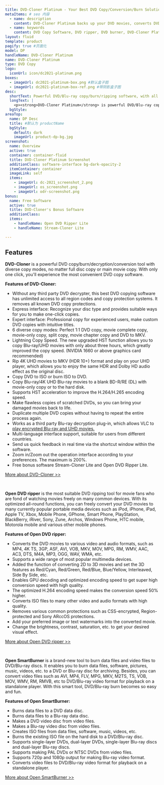 ```yaml
---
title: DVD-Cloner Platinum - Your Best DVD Copy/Conversion/Burn Solution 
metaItems: # seo 内容
  - name: description
    content: DVD-Cloner Platinum backs up your DVD movies, converts DVD movies to various video and audio formats, burns data and video files to blank DVD/Blu-ray discs. Your Best DVD Copy/Conversion/Burn Software
  - name: keywords
    content: DVD Copy Software, DVD ripper, DVD burner, DVD-Cloner Platinum
layout: fluid
template: product
pagify: true #页面化
model: DP
handleName: DVD-Cloner Platinum
name: DVD-Cloner Platinum
type: DVD Copy 
logo:
  iconUrl: icon/dc2021-platinum.png
boxes:
  - imageUrl: dc2021-platinum-box.png #默认盒子图
  - imageUrl: dc2021-platinum-box-ref.png #带阴影盒子图
desc:
  shortText: Powerful DVD/Blu-ray copy/burn/ripping software, with all the features of DVD-Cloner, Open DVD ripper and Open SmartBurner.
  longText: |    
    <p><strong>DVD-Cloner Platinum</strong> is powerful DVD/Blu-ray copy/burn/ripping software, with all the features of DVD-Cloner, Open DVD ripper and Open SmartBurner. It's a user-friendly program with excellent output quality. As an enhanced bundle for DVD and Blu-ray backup solutions, it enables you to copy, back up, clone and burn your DVD and Blu-ray collections, rip DVD to various video and audio formats, convert Blu-ray to MKV format or burn video files onto blank DVD/Blu-ray discs. Give it a try and you'll find your ideal multimedia solution!</p><p><strong>Key features:</strong></p><ul><li>6 diverse DVD copy modes</li><li>Copy Blu-ray/4K UHD Blu-ray to a blank BD-R/RE (DL) or to the hard disk</li><li>Rip Blu-ray/UHD movies to MKV format for easy storage</li><li>Rip DVD movies to various video and audio formats</li><li>Burn various data and video files to a blank DVD/Blu-ray disc</li></ul>
  bgStyle: 
areaTop:
  name: DP Desc
  title: #默认为 productName
  bgStyle: 
    default: dark
    imageUrl: product-dp-bg.jpg
screenshot:
  name: Overview
  active: true
  container: container-fluid
  title: DVD-Cloner Platinum Screenshot
  additionClass: software-interface bg-dark-opacity-2
  itemContainer: container
  imageLink: self
  items:
    - imageUrl: dc-2021_screenshot_2.png
    - imageUrl: os_screenshot.png
    - imageUrl: odr-screenshot.png
bonus: 
  name: Free Software
  active: true
  title: DVD-Cloner's Bonus Software
  additionClass:
  items:
    - handleName: Open DVD Ripper Lite
    - handleName: Stream-Cloner Lite 
        
---
```


## Features

**DVD-Cloner** is a powerful DVD copy/burn/decryption/conversion tool with diverse copy modes, no matter full disc copy or main movie copy. With only one click, you'll experience the most convenient DVD copy software.

**Features of DVD-Cloner:**

*   Without any third party DVD decrypter, this best DVD copying software has unlimited access to all region codes and copy protection systems. It removes all known DVD copy protections.
*   Express interface: Recognize your disc type and provides suitable ways for you to make one-click copies.
*   Expert interface: Professional copy for experienced users, make custom DVD copies with intuitive titles.
*   6 diverse copy modes: Perfect 1:1 DVD copy, movie complete copy, movie-only copy, split copy, movie chapter copy and DVD to MKV.
*   Lightning Copy Speed. The new upgraded HST function allows you to copy Blu-ray/UHD movies with only about three hours, which greatly improved the copy speed. (NVIDIA 1660 or above graphics card recommended)
*   Rip 4K UHD movies to MKV (HDR 10+) format and play on your UHD player, which allows you to enjoy the same HDR and Dolby HD audio effect as the original disc.
*   Copy DVD to ISO or burn ISO to DVD.
*   Copy Blu-ray/4K UHD Blu-ray movies to a blank BD-R/RE (DL) with movie-only copy or to the hard disk.
*   Supports HST acceleration to improve the H.264/H.265 encoding speed.
*   Make flawless copies of scratched DVDs, so you can bring your damaged movies back to life.
*   Duplicate multiple DVD copies without having to repeat the entire process again.
*   Works as a third party Blu-ray decryption plug-in, which allows VLC to [play encrypted Blu-ray and UHD movies.]({kbUrl}How_to_use_VLC_Media_Player_to_play_Blu-ray_or_4K_UHD_disc_438.html)
*   Multi-language interface support, suitable for users from different countries.
*   Send us quick feedback in real time via the shortcut window within the software.
*   Zoom in/Zoom out the operation interface according to your preferences. The maximum is 200%.
*   Free bonus software Stream-Cloner Lite and Open DVD Ripper Lite.

[More about DVD-Cloner &gt;&gt;](/dvd-cloner/)

&nbsp;

**Open DVD ripper** is the most suitable DVD ripping tool for movie fans who are fond of watching movies freely on many common devices. With its optimized all-round functions, you can freely convert your DVD movies to many currently popular portable media devices such as iPod, iPhone, iPad, Apple TV, Xbox, Mobile Phone, GPhone, Smart Phone, PlayStation, BlackBerry, iRiver, Sony, Zune, Archos, Windows Phone, HTC mobile, Motorola mobile and various other mobile phones.

**Features of Open DVD ripper:**

*   Converts the DVD movies to various video and audio formats, such as MP4, 4K TS, 3GP, ASF, AVI, VOB, MKV, MOV, MPG, RM, WMV, AAC, AC3, DTS, M4A, MP3, OGG, WAV, WMA, etc.
*   Supports a wide range of most popular multimedia devices.
*   Added the function of converting 2D to 3D movies and set the 3D features as Red/Cyan, Red/Green, Red/Blue, Blue/Yellow, Interleaved, Side By Side, etc.
*   Enables GPU decoding and optimized encoding speed to get super high conversion speed with high quality.
*   The optimized H.264 encoding speed makes the conversion speed 50% higher.
*   Converts ISO files to many other video and audio formats with high quality.
*   Removes various common protections such as CSS-encrypted, Region-protected and Sony ARccOS protections.
*   Add your preferred image or text watermarks into the converted movie.
*   Change the brightness, contrast, saturation, etc. to get your desired visual effect.

[More about Open DVD ripper &gt;&gt;](http://www.open-dvd-ripper.com)

&nbsp;

**Open SmartBurner** is a brand-new tool to burn data files and video files to DVD/Blu-ray discs. It enables you to burn data files, software, pictures, music, videos, etc. to a DVD or Blu-ray disc for archiving. Besides, you can convert video files such as AVI, MP4, FLV, MPG, MKV, M2TS, TS, VOB, MOV, WMV, RM, RMVB, etc to DVD/Blu-ray video format for playback on a standalone player. With this smart tool, DVD/Blu-ray burn becomes so easy and fun.

**Features of Open SmartBurner:**

*   Burns data files to a DVD data disc.
*   Burns data files to a Blu-ray data disc.
*   Makes a DVD video disc from video files.
*   Makes a Blu-ray video disc from video files.
*   Creates ISO files from data files, software, music, videos, etc.
*   Burns the existing ISO file on the hard disk to a DVD/Blu-ray disc.
*   Supports single-layer DVDs, dual-layer DVDs, single-layer Blu-ray discs and dual-layer Blu-ray discs.
*   Supports making PAL DVDs or NTSC DVDs from video files.
*   Supports 720p and 1080p output for making Blu-ray video format.
*   Converts video files to DVD/Blu-ray video format for playback on a standalone player.

[More about Open SmartBurner &gt;&gt;](/open-smartburner/)